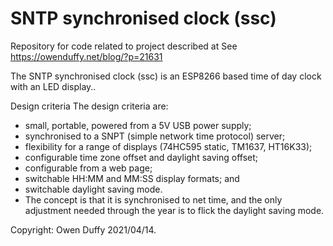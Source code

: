 # SNTP synchronised clock (ssc)    
Repository for code related to project described at See https://owenduffy.net/blog/?p=21631

The SNTP synchronised clock (ssc) is an ESP8266 based time of day clock with an LED display..

Design criteria
The design criteria are:

- small, portable, powered from a 5V USB power supply;
- synchronised to a SNPT (simple network time protocol) server;
- flexibility for a range of displays (74HC595 static, TM1637, HT16K33);
- configurable time zone offset and daylight saving offset;
- configurable from a web page;
- switchable HH:MM and MM:SS display formats; and
- switchable daylight saving mode.
- The concept is that it is synchronised to net time, and the only adjustment needed through the year is to flick the daylight saving mode.

Copyright: Owen Duffy 2021/04/14.



